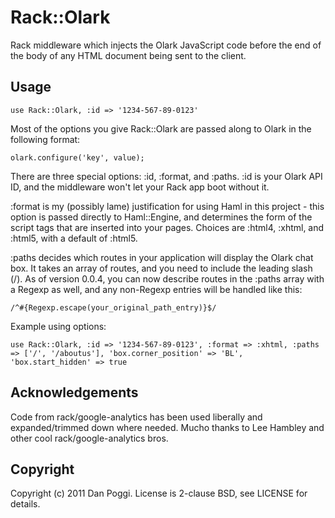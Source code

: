 # Rack::Olark
Rack middleware which injects the Olark JavaScript code before the end of the body of any HTML document being sent to the client. 

## Usage

    use Rack::Olark, :id => '1234-567-89-0123'

Most of the options you give Rack::Olark are passed along to Olark in the following format:

    olark.configure('key', value);

There are three special options: :id, :format, and :paths. :id is your Olark API ID, and the middleware won't let your Rack app boot without it.

:format is my (possibly lame) justification for using Haml in this project - this option is passed directly to Haml::Engine, and determines the form of the script tags that are inserted into your pages. Choices are :html4, :xhtml, and :html5, with a default of :html5.

:paths decides which routes in your application will display the Olark chat box. It takes an array of routes, and you need to include the leading slash (/). As of version 0.0.4, you can now describe routes in the :paths array with a Regexp as well, and any non-Regexp entries will be handled like this:

    /^#{Regexp.escape(your_original_path_entry)}$/

Example using options:

    use Rack::Olark, :id => '1234-567-89-0123', :format => :xhtml, :paths => ['/', '/aboutus'], 'box.corner_position' => 'BL', 'box.start_hidden' => true

## Acknowledgements

Code from rack/google-analytics has been used liberally and expanded/trimmed down where needed. Mucho thanks to Lee Hambley and other cool rack/google-analytics bros.

## Copyright

Copyright (c) 2011 Dan Poggi. License is 2-clause BSD, see LICENSE for details.
